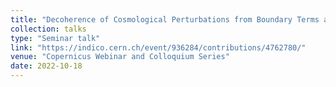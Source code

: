 ```yaml
---
title: "Decoherence of Cosmological Perturbations from Boundary Terms and the Non-Classicality of Gravity"
collection: talks
type: "Seminar talk"
link: "https://indico.cern.ch/event/936284/contributions/4762780/"
venue: "Copernicus Webinar and Colloquium Series"
date: 2022-10-18
---
```


